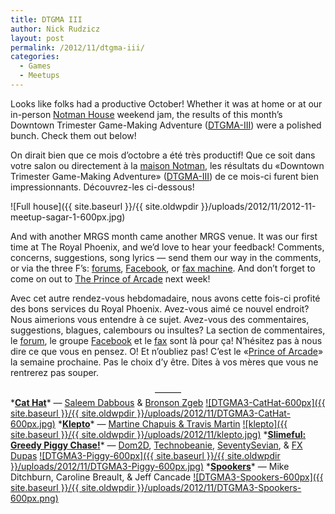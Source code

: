 ```yaml
---
title: DTGMA III
author: Nick Rudzicz
layout: post
permalink: /2012/11/dtgma-iii/
categories:
  - Games
  - Meetups
---
```


Looks like folks had a productive October! Whether it was at home or at our in-person <a href="http://notman.org/en/">Notman House</a> weekend jam, the results of this month&#8217;s Downtown Trimester Game-Making Adventure (<a href="http://oldforum.mrgs.ca/index.php/topic,55.0.html">DTGMA-III</a>) were a polished bunch. Check them out below!




On dirait bien que ce mois d&#8217;octobre a &eacute;t&eacute; tr&egrave;s productif! Que ce soit dans votre salon ou directement &agrave; la <a href="http://notman.org/fr/">maison Notman</a>, les r&eacute;sultats du &laquo;Downtown Trimester Game-Making Adventure&raquo; (<a href="http://oldforum.mrgs.ca/index.php/topic,55.0.html">DTGMA-III</a>) de ce mois-ci furent bien impressionnants. D&eacute;couvrez-les ci-dessous!

    

![Full house]({{ site.baseurl }}/{{ site.oldwpdir }}/uploads/2012/11/2012-11-meetup-sagar-1-600px.jpg)

And with another MRGS month came another MRGS venue. It was our first time at The Royal Phoenix, and we&#8217;d love to hear your feedback! Comments, concerns, suggestions, song lyrics &#8212; send them our way in the comments, or via the three F&#8217;s: <a href="http://oldforum.mrgs.ca/index.php">forums</a>, <a href="https://www.facebook.com/groups/135987799795381/">Facebook</a>, or <a href="http://static2.businessinsider.com/image/506207c96bb3f7c44d000001/office-space-fax-machine.jpg">fax machine</a>.
And don&#8217;t forget to come on out to <a href="{{ site.baseurl }}/2012/11/prince-of-arcade-2/">The Prince of Arcade</a> next week!

Avec cet autre rendez-vous hebdomadaire, nous avons cette fois-ci profit&eacute; des bons services du Royal Phoenix. Avez-vous aim&eacute; ce nouvel endroit? Nous aimerions vous entendre &agrave; ce sujet. Avez-vous des commentaires, suggestions, blagues, calembours ou insultes? La section de commentaires, le <a href="http://oldforum.mrgs.ca/index.php">forum</a>, le groupe <a href="https://www.facebook.com/groups/135987799795381/">Facebook</a> et le <a href="http://static2.businessinsider.com/image/506207c96bb3f7c44d000001/office-space-fax-machine.jpg">fax</a> sont l&agrave; pour &ccedil;a! N&#8217;h&eacute;sitez pas &agrave; nous dire ce que vous en pensez.
O! Et n&#8217;oubliez pas! C&#8217;est le &laquo;<a href="{{ site.baseurl }}/2012/11/prince-of-arcade-2/">Prince of Arcade</a>&raquo; la semaine prochaine. Pas le choix d&#8217;y &ecirc;tre. Dites &agrave; vos m&egrave;res que vous ne rentrerez pas souper.
 

          

<center>
            &#8212;&#8212;&#8212;
          </center>
*<strong><a href="http://bzgeb.github.com/CatHat/">Cat Hat</a></strong>* &#8212; <a href="http://pressr1.com/">Saleem Dabbous</a> &#038; <a href="http://bronsonzgeb.blogspot.ca/">Bronson Zgeb</a>
 <a href="http://bzgeb.github.com/CatHat/">![DTGMA3-CatHat-600px]({{ site.baseurl }}/{{ site.oldwpdir }}/uploads/2012/11/DTGMA3-CatHat-600px.jpg)</a>
*<strong><a href="http://www.fabulamgames.com/">Klepto</a></strong>* &#8212; <a href="http://twitter.com/Fabulamgames">Martine Chapuis &#038; Travis Martin</a>
 <a href="http://www.fabulamgames.com">![klepto]({{ site.baseurl }}/{{ site.oldwpdir }}/uploads/2012/11/klepto.jpg)</a>
*<strong><a href="http://dom2d.squarespace.com/?tag=Greedy%20PIggy%20Chase">Slimeful: Greedy Piggy Chase!</a></strong>* &#8212; <a href="http://twitter.com/dom2d">Dom2D</a>, <a href="http://twitter.com/technobeanie">Technobeanie</a>, <a href="http://twitter.com/Ian_Girard">SeventySevian</a>, &#038; <a href="http://twitter.com/fxdupas">FX Dupas</a>
 <a href="http://dom2d.squarespace.com/?tag=Greedy%20PIggy%20Chase">![DTGMA3-Piggy-600px]({{ site.baseurl }}/{{ site.oldwpdir }}/uploads/2012/11/DTGMA3-Piggy-600px.jpg)</a>
*<strong><a href="http://www.redpotiongames.com/stuff/spookers/WebPlayer.html">Spookers</a></strong>* &#8212; Mike Ditchburn, Caroline Breault, &#038; Jeff Cancade
 <a href="http://www.redpotiongames.com/stuff/spookers/WebPlayer.html">![DTGMA3-Spookers-600px]({{ site.baseurl }}/{{ site.oldwpdir }}/uploads/2012/11/DTGMA3-Spookers-600px.png)</a>
